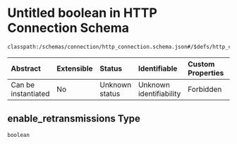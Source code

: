 # Untitled boolean in HTTP Connection Schema

```txt
classpath:/schemas/connection/http_connection.schema.json#/$defs/http_connection_ssl_parameters/properties/enable_retransmissions
```



| Abstract            | Extensible | Status         | Identifiable            | Custom Properties | Additional Properties | Access Restrictions | Defined In                                                                                                |
| :------------------ | :--------- | :------------- | :---------------------- | :---------------- | :-------------------- | :------------------ | :-------------------------------------------------------------------------------------------------------- |
| Can be instantiated | No         | Unknown status | Unknown identifiability | Forbidden         | Allowed               | none                | [http\_connection.schema.json\*](../../out/connection/http_connection.schema.json "open original schema") |

## enable\_retransmissions Type

`boolean`

